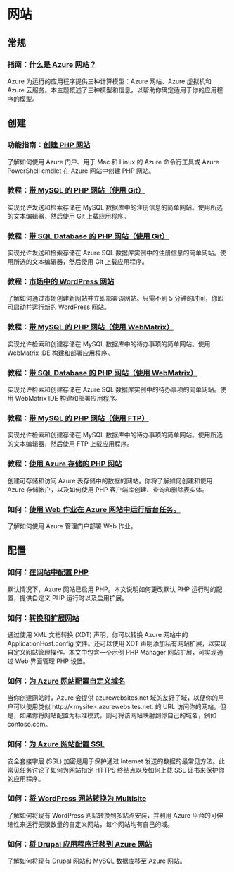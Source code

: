 <properties 
  pageTitle="Php-网站 - Azure 微软云"
  metakeywords="" 
  description="" 
  services="" 
  documentationCenter="php" 
  authors="" 
  manager="Tiffena" 
  editor="EricChen"/>


<h1 id="menu-php-websites">网站</h1>
<h2 id="header-0">常规</h2>
<h3>指南：<a href="/documentation/articles/fundamentals-application-models/#WebSites" ms.pgarea="content" ms.cmpgrp="body" ms.cmptyp="link" ms.cmpnm="什么是 Azure 网站？" ms.title="" km.title="" ms.interactiontype="1">什么是 Azure 网站？</a></h3>
<p>Azure 为运行的应用程序提供三种计算模型：Azure 网站、Azure 虚拟机和 Azure 云服务。本主题概述了三种模型和信息，以帮助你确定适用于你的应用程序的模型。</p>
<h2 id="header-1">创建</h2>
<h3>功能指南：<a href="/documentation/articles/web-sites-php-create-web-sites/" ms.pgarea="content" ms.cmpgrp="body" ms.cmptyp="link" ms.cmpnm="创建 PHP 网站" ms.title="" km.title="" ms.interactiontype="1">创建 PHP 网站</a></h3>
<p>了解如何使用 Azure 门户、用于 Mac 和 Linux 的 Azure 命令行工具或 Azure PowerShell cmdlet 在 Azure 网站中创建 PHP 网站。</p>
<h3>教程：<a href="/documentation/articles/web-sites-php-mysql-deploy-use-git/" ms.pgarea="content" ms.cmpgrp="body" ms.cmptyp="link" ms.cmpnm="带 MySQL 的 PHP 网站（使用 Git）" ms.title="" km.title="" ms.interactiontype="1">带 MySQL 的 PHP 网站（使用 Git）</a></h3>
<p>实现允许发送和检索存储在 MySQL 数据库中的注册信息的简单网站。使用所选的文本编辑器，然后使用 Git 上载应用程序。</p>
<h3>教程：<a href="/documentation/articles/web-sites-php-sql-database-deploy-use-git/" ms.pgarea="content" ms.cmpgrp="body" ms.cmptyp="link" ms.cmpnm="带 SQL Database 的 PHP 网站（使用 Git）" ms.title="" km.title="" ms.interactiontype="1">带 SQL Database 的 PHP 网站（使用 Git）</a></h3>
<p>实现允许发送和检索存储在 Azure SQL 数据库实例中的注册信息的简单网站。使用所选的文本编辑器，然后使用 Git 上载应用程序。</p>
<h3>教程：<a href="/documentation/articles/web-sites-php-web-site-gallery/" ms.pgarea="content" ms.cmpgrp="body" ms.cmptyp="link" ms.cmpnm="市场中的 WordPress 网站" ms.title="" km.title="" ms.interactiontype="1">市场中的 WordPress 网站</a></h3>
<p>了解如何通过市场创建新网站并立即部署该网站。只需不到 5 分钟的时间，你即可启动并运行新的 WordPress 网站。</p>
<h3>教程：<a href="/documentation/articles/web-sites-php-mysql-use-webmatrix/" ms.pgarea="content" ms.cmpgrp="body" ms.cmptyp="link" ms.cmpnm="带 MySQL 的 PHP 网站（使用 WebMatrix）" ms.title="" km.title="" ms.interactiontype="1">带 MySQL 的 PHP 网站（使用 WebMatrix）</a></h3>
<p>实现允许检索和创建存储在 MySQL 数据库中的待办事项的简单网站。使用 WebMatrix IDE 构建和部署应用程序。</p>
<h3>教程：<a href="/documentation/articles/web-sites-php-sql-database-use-webmatrix/" ms.pgarea="content" ms.cmpgrp="body" ms.cmptyp="link" ms.cmpnm="带 SQL Database 的 PHP 网站（使用 WebMatrix）" ms.title="" km.title="" ms.interactiontype="1">带 SQL Database 的 PHP 网站（使用 WebMatrix）</a></h3>
<p>实现允许检索和创建存储在 Azure SQL 数据库实例中的待办事项的简单网站。使用 WebMatrix IDE 构建和部署应用程序。</p>
<h3>教程：<a href="/documentation/articles/web-sites-php-mysql-deploy-use-ftp/" ms.pgarea="content" ms.cmpgrp="body" ms.cmptyp="link" ms.cmpnm="带 MySQL 的 PHP 网站（使用 FTP）" ms.title="" km.title="" ms.interactiontype="1">带 MySQL 的 PHP 网站（使用 FTP）</a></h3>
<p>实现允许检索和创建存储在 MySQL 数据库中的待办事项的简单网站。使用所选的文本编辑器，然后使用 FTP 上载应用程序。</p>
<h3>教程：<a href="/documentation/articles/web-sites-php-storage/" ms.pgarea="content" ms.cmpgrp="body" ms.cmptyp="link" ms.cmpnm="使用 Azure 存储的 PHP 网站" ms.title="" km.title="" ms.interactiontype="1">使用 Azure 存储的 PHP 网站</a></h3>
<p>创建可存储和访问 Azure 表存储中的数据的网站。你将了解如何创建和使用 Azure 存储帐户，以及如何使用 PHP 客户端库创建、查询和删除表实体。</p>
<h3>如何：<a href="/documentation/articles/web-sites-create-web-jobs/" ms.pgarea="content" ms.cmpgrp="body" ms.cmptyp="link" ms.cmpnm="使用 Web 作业在 Azure 网站中运行后台任务。" ms.title="" km.title="" ms.interactiontype="1">使用 Web 作业在 Azure 网站中运行后台任务。</a></h3>
<p>了解如何使用 Azure 管理门户部署 Web 作业。</p>
<h2 id="header-2">配置</h2>
<h3>如何：<a href="/documentation/articles/web-sites-php-configure/" ms.pgarea="content" ms.cmpgrp="body" ms.cmptyp="link" ms.cmpnm="在网站中配置 PHP" ms.title="" km.title="" ms.interactiontype="1">在网站中配置 PHP</a></h3>
<p>默认情况下，Azure 网站已启用 PHP。本文说明如何更改默认 PHP 运行时的配置，提供自定义 PHP 运行时以及启用扩展。</p>
<h3>如何：<a href="/documentation/articles/web-sites-transform-extend/" ms.pgarea="content" ms.cmpgrp="body" ms.cmptyp="link" ms.cmpnm="转换和扩展网站" ms.title="" km.title="" ms.interactiontype="1">转换和扩展网站</a></h3>
<p>通过使用 XML 文档转换 (XDT) 声明，你可以转换 Azure 网站中的 ApplicationHost.config 文件。还可以使用 XDT 声明添加私有网站扩展，以实现自定义网站管理操作。本文中包含一个示例 PHP Manager 网站扩展，可实现通过 Web 界面管理 PHP 设置。</p>
<h3>如何：<a href="/documentation/articles/web-sites-custom-domain-name/" ms.pgarea="content" ms.cmpgrp="body" ms.cmptyp="link" ms.cmpnm="为 Azure 网站配置自定义域名" ms.title="" km.title="" ms.interactiontype="1">为 Azure 网站配置自定义域名</a></h3>
<p>当你创建网站时，Azure 会提供 azurewebsites.net 域的友好子域，以便你的用户可以使用类似 http://&lt;mysite&gt;.azurewebsites.net. 的 URL 访问你的网站。但是，如果你将网站配置为标准模式，则可将该网站映射到你自己的域名，例如 contoso.com。</p>
<h3>如何：<a href="/documentation/articles/web-sites-configure-ssl-certificate/" ms.pgarea="content" ms.cmpgrp="body" ms.cmptyp="link" ms.cmpnm="为 Azure 网站配置 SSL" ms.title="" km.title="" ms.interactiontype="1">为 Azure 网站配置 SSL</a></h3>
<p>安全套接字层 (SSL) 加密是用于保护通过 Internet 发送的数据的最常见方法。此常见任务讨论了如何为网站指定 HTTPS 终结点以及如何上载 SSL 证书来保护你的应用程序。</p>
<h3>如何：<a href="/documentation/articles/web-sites-php-convert-wordpress-multisite/" ms.pgarea="content" ms.cmpgrp="body" ms.cmptyp="link" ms.cmpnm="将 WordPress 网站转换为 Multisite" ms.title="" km.title="" ms.interactiontype="1">将 WordPress 网站转换为 Multisite</a></h3>
<p>了解如何将现有 WordPress 网站转换到多站点安装，并利用 Azure 平台的可伸缩性来运行无限数量的自定义网站，每个网站均有自己的域。</p>
<h3>如何：<a href="/documentation/articles/web-sites-php-migrate-drupal/" ms.pgarea="content" ms.cmpgrp="body" ms.cmptyp="link" ms.cmpnm="将 Drupal 应用程序迁移到 Azure 网站" ms.title="" km.title="" ms.interactiontype="1">将 Drupal 应用程序迁移到 Azure 网站</a></h3>
<p>了解如何将现有 Drupal 网站和 MySQL 数据库移至 Azure 网站。</p>
